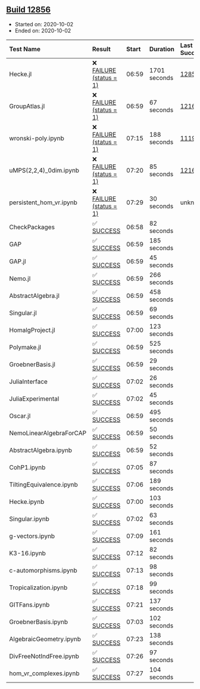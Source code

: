 ## [Build 12856](https://oscarci.mathematik.uni-kl.de/job/oscar/12856/)

* Started on: 2020-10-02
* Ended on: 2020-10-02

| Test Name    | Result | Start | Duration | Last Success | First Failure |
|:-------------|:-------|:------|:---------|:-------------|:--------------|
| Hecke.jl | ❌ [FAILURE (status = 1)](https://oscarci.mathematik.uni-kl.de/job/oscar/12856/artifact/logs/build-12856/Hecke.jl.log) | 06:59 | 1701 seconds | [12855](https://oscarci.mathematik.uni-kl.de/job/oscar/12855/) | [12856](https://oscarci.mathematik.uni-kl.de/job/oscar/12856/) |
| GroupAtlas.jl | ❌ [FAILURE (status = 1)](https://oscarci.mathematik.uni-kl.de/job/oscar/12856/artifact/logs/build-12856/GroupAtlas.jl.log) | 06:59 | 67 seconds | [12167](https://oscarci.mathematik.uni-kl.de/job/oscar/12167/) | [12168](https://oscarci.mathematik.uni-kl.de/job/oscar/12168/) |
| wronski-poly.ipynb | ❌ [FAILURE (status = 1)](https://oscarci.mathematik.uni-kl.de/job/oscar/12856/artifact/logs/build-12856/wronski-poly.ipynb.log) | 07:15 | 188 seconds | [11192](https://oscarci.mathematik.uni-kl.de/job/oscar/11192/) | [11193](https://oscarci.mathematik.uni-kl.de/job/oscar/11193/) |
| uMPS(2,2,4)_0dim.ipynb | ❌ [FAILURE (status = 1)](https://oscarci.mathematik.uni-kl.de/job/oscar/12856/artifact/logs/build-12856/uMPS-2-2-4-_0dim.ipynb.log) | 07:20 | 85 seconds | [12167](https://oscarci.mathematik.uni-kl.de/job/oscar/12167/) | [12168](https://oscarci.mathematik.uni-kl.de/job/oscar/12168/) |
| persistent_hom_vr.ipynb | ❌ [FAILURE (status = 1)](https://oscarci.mathematik.uni-kl.de/job/oscar/12856/artifact/logs/build-12856/persistent_hom_vr.ipynb.log) | 07:29 | 30 seconds | unknown | unknown |
| CheckPackages | ✅ [SUCCESS](https://oscarci.mathematik.uni-kl.de/job/oscar/12856/artifact/logs/build-12856/CheckPackages.log) | 06:58 | 82 seconds |  |  |
| GAP | ✅ [SUCCESS](https://oscarci.mathematik.uni-kl.de/job/oscar/12856/artifact/logs/build-12856/GAP.log) | 06:59 | 185 seconds |  |  |
| GAP.jl | ✅ [SUCCESS](https://oscarci.mathematik.uni-kl.de/job/oscar/12856/artifact/logs/build-12856/GAP.jl.log) | 06:59 | 45 seconds |  |  |
| Nemo.jl | ✅ [SUCCESS](https://oscarci.mathematik.uni-kl.de/job/oscar/12856/artifact/logs/build-12856/Nemo.jl.log) | 06:59 | 266 seconds |  |  |
| AbstractAlgebra.jl | ✅ [SUCCESS](https://oscarci.mathematik.uni-kl.de/job/oscar/12856/artifact/logs/build-12856/AbstractAlgebra.jl.log) | 06:59 | 458 seconds |  |  |
| Singular.jl | ✅ [SUCCESS](https://oscarci.mathematik.uni-kl.de/job/oscar/12856/artifact/logs/build-12856/Singular.jl.log) | 06:59 | 69 seconds |  |  |
| HomalgProject.jl | ✅ [SUCCESS](https://oscarci.mathematik.uni-kl.de/job/oscar/12856/artifact/logs/build-12856/HomalgProject.jl.log) | 07:00 | 123 seconds |  |  |
| Polymake.jl | ✅ [SUCCESS](https://oscarci.mathematik.uni-kl.de/job/oscar/12856/artifact/logs/build-12856/Polymake.jl.log) | 06:59 | 525 seconds |  |  |
| GroebnerBasis.jl | ✅ [SUCCESS](https://oscarci.mathematik.uni-kl.de/job/oscar/12856/artifact/logs/build-12856/GroebnerBasis.jl.log) | 06:59 | 29 seconds |  |  |
| JuliaInterface | ✅ [SUCCESS](https://oscarci.mathematik.uni-kl.de/job/oscar/12856/artifact/logs/build-12856/JuliaInterface.log) | 07:02 | 26 seconds |  |  |
| JuliaExperimental | ✅ [SUCCESS](https://oscarci.mathematik.uni-kl.de/job/oscar/12856/artifact/logs/build-12856/JuliaExperimental.log) | 07:02 | 45 seconds |  |  |
| Oscar.jl | ✅ [SUCCESS](https://oscarci.mathematik.uni-kl.de/job/oscar/12856/artifact/logs/build-12856/Oscar.jl.log) | 06:59 | 495 seconds |  |  |
| NemoLinearAlgebraForCAP | ✅ [SUCCESS](https://oscarci.mathematik.uni-kl.de/job/oscar/12856/artifact/logs/build-12856/NemoLinearAlgebraForCAP.log) | 06:59 | 50 seconds |  |  |
| AbstractAlgebra.ipynb | ✅ [SUCCESS](https://oscarci.mathematik.uni-kl.de/job/oscar/12856/artifact/logs/build-12856/AbstractAlgebra.ipynb.log) | 06:59 | 52 seconds |  |  |
| CohP1.ipynb | ✅ [SUCCESS](https://oscarci.mathematik.uni-kl.de/job/oscar/12856/artifact/logs/build-12856/CohP1.ipynb.log) | 07:05 | 87 seconds |  |  |
| TiltingEquivalence.ipynb | ✅ [SUCCESS](https://oscarci.mathematik.uni-kl.de/job/oscar/12856/artifact/logs/build-12856/TiltingEquivalence.ipynb.log) | 07:06 | 189 seconds |  |  |
| Hecke.ipynb | ✅ [SUCCESS](https://oscarci.mathematik.uni-kl.de/job/oscar/12856/artifact/logs/build-12856/Hecke.ipynb.log) | 07:00 | 103 seconds |  |  |
| Singular.ipynb | ✅ [SUCCESS](https://oscarci.mathematik.uni-kl.de/job/oscar/12856/artifact/logs/build-12856/Singular.ipynb.log) | 07:02 | 63 seconds |  |  |
| g-vectors.ipynb | ✅ [SUCCESS](https://oscarci.mathematik.uni-kl.de/job/oscar/12856/artifact/logs/build-12856/g-vectors.ipynb.log) | 07:09 | 161 seconds |  |  |
| K3-16.ipynb | ✅ [SUCCESS](https://oscarci.mathematik.uni-kl.de/job/oscar/12856/artifact/logs/build-12856/K3-16.ipynb.log) | 07:12 | 82 seconds |  |  |
| c-automorphisms.ipynb | ✅ [SUCCESS](https://oscarci.mathematik.uni-kl.de/job/oscar/12856/artifact/logs/build-12856/c-automorphisms.ipynb.log) | 07:13 | 98 seconds |  |  |
| Tropicalization.ipynb | ✅ [SUCCESS](https://oscarci.mathematik.uni-kl.de/job/oscar/12856/artifact/logs/build-12856/Tropicalization.ipynb.log) | 07:18 | 99 seconds |  |  |
| GITFans.ipynb | ✅ [SUCCESS](https://oscarci.mathematik.uni-kl.de/job/oscar/12856/artifact/logs/build-12856/GITFans.ipynb.log) | 07:21 | 137 seconds |  |  |
| GroebnerBasis.ipynb | ✅ [SUCCESS](https://oscarci.mathematik.uni-kl.de/job/oscar/12856/artifact/logs/build-12856/GroebnerBasis.ipynb.log) | 07:03 | 102 seconds |  |  |
| AlgebraicGeometry.ipynb | ✅ [SUCCESS](https://oscarci.mathematik.uni-kl.de/job/oscar/12856/artifact/logs/build-12856/AlgebraicGeometry.ipynb.log) | 07:23 | 138 seconds |  |  |
| DivFreeNotIndFree.ipynb | ✅ [SUCCESS](https://oscarci.mathematik.uni-kl.de/job/oscar/12856/artifact/logs/build-12856/DivFreeNotIndFree.ipynb.log) | 07:26 | 97 seconds |  |  |
| hom_vr_complexes.ipynb | ✅ [SUCCESS](https://oscarci.mathematik.uni-kl.de/job/oscar/12856/artifact/logs/build-12856/hom_vr_complexes.ipynb.log) | 07:27 | 104 seconds |  |  |
